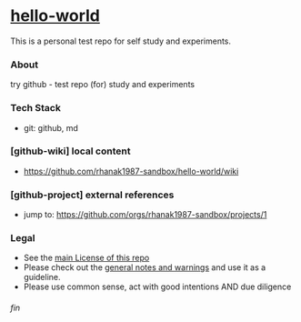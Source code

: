 # [hello-world](https://rhanak1987-sandbox.github.io/hello-world/)

This is a personal test repo for self study and experiments.

### About
try github - test repo (for) study and experiments

### Tech Stack
 * git: github, md

### [github-wiki] local content
* https://github.com/rhanak1987-sandbox/hello-world/wiki

### [github-project] external references
* jump to: https://github.com/orgs/rhanak1987-sandbox/projects/1

### Legal
* See the [main License of this repo](./LICENSE.txt)
* Please check out the [general notes and warnings](./possible-license-concerns.md) and use it as a guideline.
* Please use common sense, act with good intentions AND due diligence

###### fin
